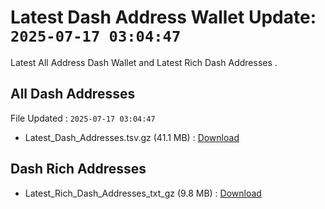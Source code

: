 # Latest Dash Address Wallet Update: `2025-07-17 03:04:47`

Latest All Address Dash Wallet and Latest Rich Dash Addresses .

## All Dash Addresses

File Updated : `2025-07-17 03:04:47`

- Latest_Dash_Addresses.tsv.gz (41.1 MB) : [Download](https://github.com/Pymmdrza/Rich-Address-Wallet/releases/tag/Dash)

## Dash Rich Addresses

- Latest_Rich_Dash_Addresses_txt_gz (9.8 MB) : [Download](https://github.com/Pymmdrza/Rich-Address-Wallet/releases/tag/Dash)
